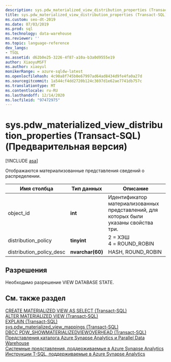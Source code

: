 ```yaml
---
description: sys.pdw_materialized_view_distribution_properties (Transact-SQL) (Предварительная версия)
title: sys.pdw_materialized_view_distribution_properties (Transact-SQL)
ms.custom: seo-dt-2019
ms.date: 07/03/2019
ms.prod: sql
ms.technology: data-warehouse
ms.reviewer: ''
ms.topic: language-reference
dev_langs:
- TSQL
ms.assetid: d62b0e25-3226-4f87-a10a-b3a0d9555e19
author: XiaoyuMSFT
ms.author: xiaoyul
monikerRange: = azure-sqldw-latest
ms.openlocfilehash: 4c90a8f745b0e67997ad64ad8434d9fe4fa0a27d
ms.sourcegitcommit: 1a544cf4dd2720b124c3697d1e62ae7741db757c
ms.translationtype: MT
ms.contentlocale: ru-RU
ms.lasthandoff: 12/14/2020
ms.locfileid: "97472975"
---
```

# <a name="syspdw_materialized_view_distribution_properties-transact-sql-preview"></a>sys.pdw_materialized_view_distribution_properties (Transact-SQL) (Предварительная версия)

[!INCLUDE [asa](../../includes/applies-to-version/asa.md)]

Отображаются материализованные представления сведений о распределении.  
  
|Имя столбца|Тип данных|Описание|  
|-----------------|---------------|-----------------| 
|object_id|**int**|Идентификатор материализованных представлений, для которых были указаны свойства три.| 
|distribution_policy |**tinyint**|2 = ХЭШ</br>4 = ROUND_ROBIN|  
|distribution_policy_desc |**nvarchar(60)**|HASH, ROUND_ROBIN|  
 
## <a name="permissions"></a>Разрешения

Необходимо разрешение VIEW DATABASE STATE.
 
## <a name="see-also"></a>См. также раздел

[CREATE MATERIALIZED VIEW AS SELECT &#40;Transact-SQL&#41;](../../t-sql/statements/create-materialized-view-as-select-transact-sql.md?view=azure-sqldw-latest)   
[ALTER MATERIALIZED VIEW &#40;Transact-SQL&#41;](../../t-sql/statements/alter-materialized-view-transact-sql.md?view=azure-sqldw-latest)   
[EXPLAIN &#40;Transact-SQL&#41;](../../t-sql/queries/explain-transact-sql.md?view=azure-sqldw-latest)   
[sys.pdw_materialized_view_mappings &#40;Transact-SQL&#41;](./sys-pdw-materialized-view-mappings-transact-sql.md?view=azure-sqldw-latest)   
[DBCC PDW_SHOWMATERIALIZEDVIEWOVERHEAD &#40;Transact-SQL&#41;](../../t-sql/database-console-commands/dbcc-pdw-showmaterializedviewoverhead-transact-sql.md?view=azure-sqldw-latest)   
[Представления каталога Azure Synapse Analytics и Parallel Data Warehouse](../../relational-databases/system-catalog-views/sql-data-warehouse-and-parallel-data-warehouse-catalog-views.md)   
[Системные представления, поддерживаемые в Azure Synapse Analytics](/azure/sql-data-warehouse/sql-data-warehouse-reference-tsql-system-views)   
[Инструкции T-SQL, поддерживаемые в Azure Synapse Analytics](/azure/sql-data-warehouse/sql-data-warehouse-reference-tsql-statements)